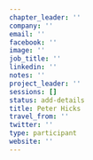 ```yaml
---
chapter_leader: ''
company: ''
email: ''
facebook: ''
image: ''
job_title: ''
linkedin: ''
notes: ''
project_leader: ''
sessions: []
status: add-details
title: Peter Hicks
travel_from: ''
twitter: ''
type: participant
website: ''
---
```


<!-- put more details about participant here -->